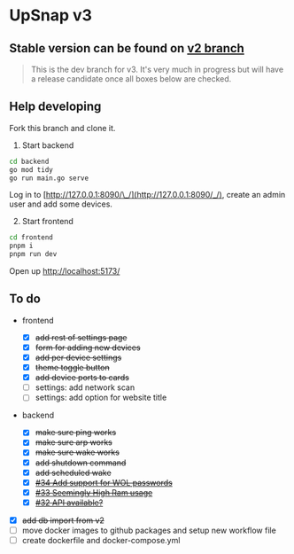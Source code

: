 # UpSnap v3

## Stable version can be found on [v2 branch](https://github.com/seriousm4x/UpSnap/tree/v2)

> This is the dev branch for v3. It's very much in progress but will have a release candidate once all boxes below are checked.

## Help developing

Fork this branch and clone it.

1. Start backend

```sh
cd backend
go mod tidy
go run main.go serve
```

Log in to [http://127.0.0.1:8090/\_/](http://127.0.0.1:8090/_/), create an admin user and add some devices.

2. Start frontend

```sh
cd frontend
pnpm i
pnpm run dev
```

Open up [http://localhost:5173/](http://localhost:5173/)

## To do

- frontend

  - [x] ~~add rest of settings page~~
  - [x] ~~form for adding new devices~~
  - [x] ~~add per device settings~~
  - [x] ~~theme toggle button~~
  - [x] ~~add device ports to cards~~
  - [ ] settings: add network scan
  - [ ] settings: add option for website title

- backend

  - [x] ~~make sure ping works~~
  - [x] ~~make sure arp works~~
  - [x] ~~make sure wake works~~
  - [x] ~~add shutdown command~~
  - [x] ~~add scheduled wake~~
  - [x] [~~#34 Add support for WOL passwords~~](https://github.com/seriousm4x/UpSnap/issues/34)
  - [x] [~~#33 Seemingly High Ram usage~~](https://github.com/seriousm4x/UpSnap/issues/33)
  - [x] [~~#32 API available?~~](https://github.com/seriousm4x/UpSnap/issues/32)

- [x] ~~add db import from v2~~
- [ ] move docker images to github packages and setup new workflow file
- [ ] create dockerfile and docker-compose.yml
